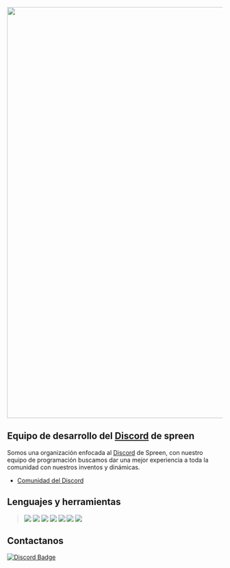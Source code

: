 <img src="https://github.com/SpreenTeam/SpreenTeam/raw/main/images/banner.png" width="960" heigh="540">

## Equipo de desarrollo del [Discord](https://discord.com/invite/spreen) de spreen
Somos una organización enfocada al [Discord](https://discord.com/invite/spreen) de Spreen, con nuestro equipo de programación buscamos dar una mejor experiencia a toda la comunidad con nuestros inventos y dinámicas.

* [Comunidad del Discord](https://discord.com/invite/spreen)

## Lenguajes y herramientas
> <a href="https://javascript.com/"><img src="https://img.icons8.com/color/30/000000/javascript.png"/></a>
> <a href="https://typescriptlang.org/"><img src="https://img.icons8.com/color/30/000000/typescript.png"/></a>
> <a href="https://www.python.org/"><img src="https://img.icons8.com/color/30/000000/python.png"/></a>
> <a href="https://nodejs.org/en/"><img src="https://img.icons8.com/windows/30/4caf50/node-js.png"/></a>
> <a href="https://git-scm.com/"><img src="https://img.icons8.com/ios-filled/30/f4511e/git.png"/></a>
> <a href="https://www.mongodb.com/"><img src="https://img.icons8.com/color/30/000000/mongodb.png"/></a>
> <a href="https://www.npmjs.com/"><img src="https://img.icons8.com/color/30/000000/npm.png"/></a>

## Contactanos
<a href="https://discord.com/invite/spreen"><img src="https://img.shields.io/badge/-Discord-000000?style=flat-square&labelColor=000000&logo=discord&logoColor=5568f2&link=https://discord.com/users/461273822360895491" alt="Discord Badge"/></a>
